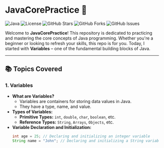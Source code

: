 # JavaCorePractice 🚀

![Java](https://img.shields.io/badge/Java-17-orange?style=for-the-badge&logo=java)
![License](https://img.shields.io/badge/License-MIT-blue?style=for-the-badge)
![GitHub Stars](https://img.shields.io/github/stars/yourusername/JavaCorePractice?style=for-the-badge)
![GitHub Forks](https://img.shields.io/github/forks/yourusername/JavaCorePractice?style=for-the-badge)
![GitHub Issues](https://img.shields.io/github/issues/yourusername/JavaCorePractice?style=for-the-badge)

Welcome to **JavaCorePractice**! This repository is dedicated to practicing and mastering the core concepts of Java programming. Whether you're a beginner or looking to refresh your skills, this repo is for you. Today, I started with **Variables** – one of the fundamental building blocks of Java.

---

## 📚 Topics Covered

### 1. Variables
- **What are Variables?**
  - Variables are containers for storing data values in Java.
  - They have a type, name, and value.
- **Types of Variables:**
  - **Primitive Types:** `int`, `double`, `char`, `boolean`, etc.
  - **Reference Types:** `String`, `Arrays`, `Objects`, etc.
- **Variable Declaration and Initialization:**
  ```java
  int age = 25; // Declaring and initializing an integer variable
  String name = "John"; // Declaring and initializing a String variable
